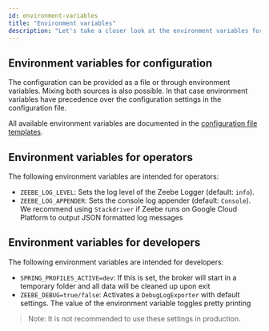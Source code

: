 ```yaml
---
id: environment-variables
title: "Environment variables"
description: "Let's take a closer look at the environment variables for configuration, operators, and developers."
---
```


## Environment variables for configuration

The configuration can be provided as a file or through environment variables. Mixing both sources is also possible. In that case environment variables have precedence over the configuration settings in the configuration file.

All available environment variables are documented in the [configuration file templates](configuration/#configuration-file-templates).

## Environment variables for operators

The following environment variables are intended for operators:

- `ZEEBE_LOG_LEVEL`: Sets the log level of the Zeebe Logger (default: `info`).
- `ZEEBE_LOG_APPENDER`: Sets the console log appender (default: `Console`). We recommend using `Stackdriver` if Zeebe runs on Google Cloud Platform to output JSON formatted log messages

## Environment variables for developers

The following environment variables are intended for developers:

- `SPRING_PROFILES_ACTIVE=dev`: If this is set, the broker will start in a temporary folder and all data will be cleaned up upon exit
- `ZEEBE_DEBUG=true/false`: Activates a `DebugLogExporter` with default settings. The value of the environment variable toggles pretty printing

> Note: It is not recommended to use these settings in production.
